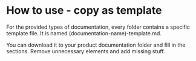 # How to use - copy as template

For the provided types of documentation, every folder contains a specific template file.
It is named (documentation-name)-template.md.

You can download it to your product documentation folder and fill in the sections.
Remove unnecessary elements and add missing stuff.
